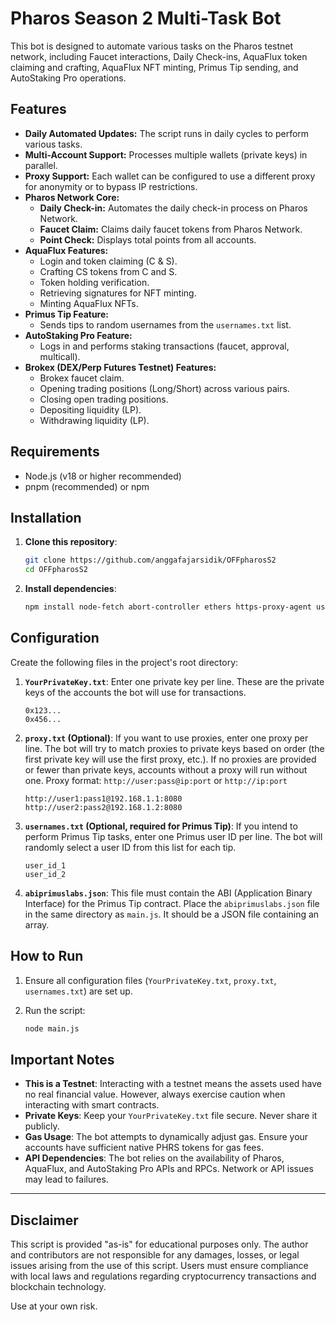 # Pharos Season 2 Multi-Task Bot

This bot is designed to automate various tasks on the Pharos testnet network, including Faucet interactions, Daily Check-ins, AquaFlux token claiming and crafting, AquaFlux NFT minting, Primus Tip sending, and AutoStaking Pro operations.

## Features

* **Daily Automated Updates:** The script runs in daily cycles to perform various tasks.
* **Multi-Account Support:** Processes multiple wallets (private keys) in parallel.
* **Proxy Support:** Each wallet can be configured to use a different proxy for anonymity or to bypass IP restrictions.
* **Pharos Network Core:**
    * **Daily Check-in:** Automates the daily check-in process on Pharos Network.
    * **Faucet Claim:** Claims daily faucet tokens from Pharos Network.
    * **Point Check:** Displays total points from all accounts.
* **AquaFlux Features:**
    * Login and token claiming (C & S).
    * Crafting CS tokens from C and S.
    * Token holding verification.
    * Retrieving signatures for NFT minting.
    * Minting AquaFlux NFTs.
* **Primus Tip Feature:**
    * Sends tips to random usernames from the `usernames.txt` list.
* **AutoStaking Pro Feature:**
    * Logs in and performs staking transactions (faucet, approval, multicall).
* **Brokex (DEX/Perp Futures Testnet) Features:**
    * Brokex faucet claim.
    * Opening trading positions (Long/Short) across various pairs.
    * Closing open trading positions.
    * Depositing liquidity (LP).
    * Withdrawing liquidity (LP).
 
## Requirements

* Node.js (v18 or higher recommended)
* pnpm (recommended) or npm

## Installation

1.  **Clone this repository**:
    ```bash
    git clone https://github.com/anggafajarsidik/OFFpharosS2
    cd OFFpharosS2
    ```

2.  **Install dependencies**:
    ```bash
    npm install node-fetch abort-controller ethers https-proxy-agent user-agents readline axios web3 moment-timezone
    ```

## Configuration

Create the following files in the project's root directory:

1.  **`YourPrivateKey.txt`**:
    Enter one private key per line. These are the private keys of the accounts the bot will use for transactions.
    ```
    0x123...
    0x456...
    ```

2.  **`proxy.txt` (Optional)**:
    If you want to use proxies, enter one proxy per line. The bot will try to match proxies to private keys based on order (the first private key will use the first proxy, etc.). If no proxies are provided or fewer than private keys, accounts without a proxy will run without one.
    Proxy format: `http://user:pass@ip:port` or `http://ip:port`
    ```
    http://user1:pass1@192.168.1.1:8080
    http://user2:pass2@192.168.1.2:8080
    ```

3.  **`usernames.txt` (Optional, required for Primus Tip)**:
    If you intend to perform Primus Tip tasks, enter one Primus user ID per line. The bot will randomly select a user ID from this list for each tip.
    ```
    user_id_1
    user_id_2
    ```

4.  **`abiprimuslabs.json`**:
    This file must contain the ABI (Application Binary Interface) for the Primus Tip contract. Place the `abiprimuslabs.json` file in the same directory as `main.js`. It should be a JSON file containing an array.

## How to Run

1.  Ensure all configuration files (`YourPrivateKey.txt`, `proxy.txt`, `usernames.txt`) are set up.

2.  Run the script:
    ```bash
    node main.js
    ```

## Important Notes

* **This is a Testnet**: Interacting with a testnet means the assets used have no real financial value. However, always exercise caution when interacting with smart contracts.
* **Private Keys**: Keep your `YourPrivateKey.txt` file secure. Never share it publicly.
* **Gas Usage**: The bot attempts to dynamically adjust gas. Ensure your accounts have sufficient native PHRS tokens for gas fees.
* **API Dependencies**: The bot relies on the availability of Pharos, AquaFlux, and AutoStaking Pro APIs and RPCs. Network or API issues may lead to failures.

---

## Disclaimer

This script is provided "as-is" for educational purposes only. The author and contributors are not responsible for any damages, losses, or legal issues arising from the use of this script. Users must ensure compliance with local laws and regulations regarding cryptocurrency transactions and blockchain technology.

Use at your own risk.

